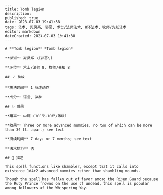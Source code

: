
    ---
    title: Tomb legion
    description: 
    published: true
    date: 2023-07-03 19:41:38
    tags: 法术, 死灵系, 邪恶, 术士/法师法术, 8环法术, 牧师/先知法术
    editor: markdown
    dateCreated: 2023-07-03 19:41:38
    ---

    # **Tomb legion** *Tomb legion*

    **学派** 死灵系 \[邪恶\] 

    **环位** 术士/法师 8, 牧师/先知 8

    ## 🪄 施放

    **施法时间** 1 标准动作

    **成分** 语言, 姿势

    ## ✨ 效果  

    **距离** 中距 (100尺+10尺/等级) 

    **效果** Three or more advanced mummies, no two of which can be more than 30 ft. apart; see text 

    **持续时间** 7 days or 7 months; see text 

    **法术抗力** 否

    ## 📖 描述

    This spell functions like shambler, except that it calls into existence 1d4+2 advanced mummies rather than shambling mounds.

    Though the spell has fallen out of favor among the Risen Guard because the Ruby Prince frowns on the use of undead, this spell is popular among followers of the Whispering Way.
    